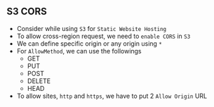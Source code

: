 ## S3 CORS

- Consider while using `S3` for `Static Website Hosting`
- To allow cross-region request, we need to `enable CORS` in `S3`
- We can define specific origin or any origin using `*`
- For `AllowMethod`, we can use the followings
  - GET
  - PUT
  - POST
  - DELETE
  - HEAD
- To allow sites, `http` and `https`, we have to put 2 `Allow Origin` URL
